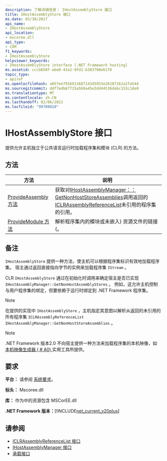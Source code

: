 ```yaml
---
description: 了解详细信息： IHostAssemblyStore 接口
title: IHostAssemblyStore 接口
ms.date: 03/30/2017
api_name:
- IHostAssemblyStore
api_location:
- mscoree.dll
api_type:
- COM
f1_keywords:
- IHostAssemblyStore
helpviewer_keywords:
- IHostAssemblyStore interface [.NET Framework hosting]
ms.assetid: cccb650f-abe0-41e2-9fd1-b383788eb1f6
topic_type:
- apiref
ms.openlocfilehash: a05fee7916911687143d5953e26187162a2fa544
ms.sourcegitcommit: ddf7edb67715a5b9a45e3dd44536dabc153c1de0
ms.translationtype: MT
ms.contentlocale: zh-CN
ms.lasthandoff: 02/06/2021
ms.locfileid: "99709010"
---
```

# <a name="ihostassemblystore-interface"></a>IHostAssemblyStore 接口

提供允许主机独立于公共语言运行时加载程序集和模块 (CLR) 的方法。  
  
## <a name="methods"></a>方法  
  
|方法|说明|  
|------------|-----------------|  
|[ProvideAssembly 方法](ihostassemblystore-provideassembly-method.md)|获取对[IHostAssemblyManager：： GetNonHostStoreAssemblies](ihostassemblymanager-getnonhoststoreassemblies-method.md)调用返回的[ICLRAssemblyReferenceList](iclrassemblyreferencelist-interface.md)未引用的程序集的引用。|  
|[ProvideModule 方法](ihostassemblystore-providemodule-method.md)|解析程序集内的模块或未嵌入) 资源文件的链接 (。|  
  
## <a name="remarks"></a>备注  

 `IHostAssemblyStore` 提供一种方法，使主机可以根据程序集标识有效地加载程序集。 宿主通过返回直接指向字节的实例来加载程序集 `IStream` 。  
  
 CLR `IHostAssemblyStore` 通过在初始化时调用来确定宿主是否已实现 `IHostAssemblyManager::GetNonHostAssemblyStores` 。 例如，这允许主机控制与用户程序集的绑定，但要依赖于运行时绑定到 .NET Framework 程序集。  
  
> [!NOTE]
> 在提供的实现中 `IHostAssemblyStore` ，主机指定其意图以解析从返回的未引用的所有程序集 `ICLRAssemblyReferenceList` `IHostAssemblyManager::GetNonHostStoreAssemblies` 。  
  
> [!NOTE]
> .NET Framework 版本2.0 不向宿主提供一种方法来加载程序集的本机映像，如 [本机映像生成器 ( # A0) ](../../tools/ngen-exe-native-image-generator.md) 实用工具所提供。  
  
## <a name="requirements"></a>要求  

 **平台：** 请参阅 [系统要求](../../get-started/system-requirements.md)。  
  
 **标头：** Mscoree.dll  
  
 **库：** 作为中的资源包含 MSCorEE.dll  
  
 **.NET Framework 版本：**[!INCLUDE[net_current_v20plus](../../../../includes/net-current-v20plus-md.md)]  
  
## <a name="see-also"></a>请参阅

- [ICLRAssemblyReferenceList 接口](iclrassemblyreferencelist-interface.md)
- [IHostAssemblyManager 接口](ihostassemblymanager-interface.md)
- [承载接口](hosting-interfaces.md)
